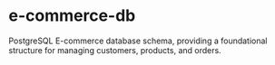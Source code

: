 # e-commerce-db
PostgreSQL E-commerce database schema, providing a foundational structure for managing customers, products, and orders.

